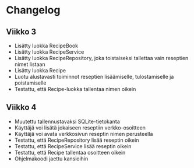 # Changelog

## Viikko 3

- Lisätty luokka RecipeBook
- Lisätty luokka RecipeService
- Lisätty luokka RecipeRepository, joka toistaiseksi tallettaa vain reseptien nimet listaan
- Lisätty luokka Recipe
- Luotu alustavasti toiminnot reseptien lisäämiselle, tulostamiselle ja poistamiselle
- Testattu, että Recipe-luokka tallentaa nimen oikein

## Viikko 4

- Muutettu tallennustavaksi SQLite-tietokanta
- Käyttäjä voi lisätä jokaiseen reseptiin verkko-osoitteen
- Käyttäjä voi avata verkkosivun reseptin nimen perusteella
- Testattu, että RecipeRepository lisää reseptin oikein
- Testattu, että RecipeService lisää reseptin oikein
- Testattu, että Recipe tallentaa osoitteen oikein
- Ohjelmakoodi jaettu kansioihin

